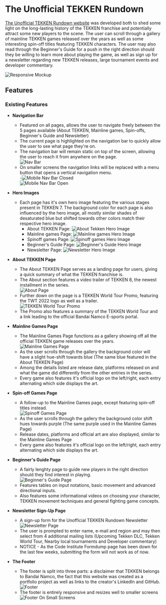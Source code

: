 # The Unofficial TEKKEN Rundown

[The Unofficial TEKKEN Rundown website](https://andreeeasn.github.io/pp1-tekken-rundown/) was developed both to shed some light on the long-lasting history of the TEKKEN franchise and potentially attract some new players to the scene.
The user can scroll through a gallery of mainline TEKKEN games released over the years as well as some interesting spin-off titles featuring TEKKEN characters. 
The user may also read through the Beginner's Guide for a push in the right direction should they be willing to learn more about playing the game, as well as sign up for a newsletter regarding new TEKKEN releases, large tournament events and developer commentary.

![Responsive Mockup](assets/images/documentation/am-i-responsive.png)

## Features 

### Existing Features

- __Navigation Bar__

  - Featured on all pages, allows the user to navigate freely between the 5 pages available (About TEKKEN, Mainline games, Spin-offs, Beginner's Guide and Newsletter)
  - The current page is highlighted on the navigation bar to quickly allow the user to see what page they're on.
  - The navigation bar will remain static on top of the screen, allowing the user to reach it from anywhere on the page.<br>
    ![Nav Bar](assets/images/documentation/navbar.png)
  - On smaller screens the navigation links will be replaced with a menu button that opens a vertical navigation menu.<br>
  -![Mobile Nav Bar Closed](assets/images/documentation/navbar-mobile-closed.png)<br>
  ![Mobile Nav Bar Open](assets/images/documentation/navbar-mobile-open.png)

- __Hero Images__

    - Each page has it's own hero image featuring the various stages present in TEKKEN 7. 
    The background color for each page is also influenced by the hero image, all mostly similar shades of desaturated blue but shifted towards other colors match their respective hero image.
        - About TEKKEN Page:
        ![About Tekken Hero Image](assets/images/tekken-hero-image-1.jpg)
        - Mainline games Page:
        ![Mainline games Hero Image](assets/images/tekken-hero-image-2.jpg)
        - Spinoff games Page:
        ![Spinoff games Hero Image](assets/images/tekken-hero-image-3.jpg)
        - Beginner's Guide Page:
        ![Beginner's Guide Hero Image](assets/images/tekken-hero-image-4.jpg)
        - Newsletter Page:
        ![Newsletter Hero Image](assets/images/tekken-hero-image-5.jpg)


- __About TEKKEN Page__

  - The About TEKKEN Page serves as a landing page for users, giving a quick summary of what the TEKKEN franchise is.
  - The About section features a video trailer of TEKKEN 8, the newest installment in the series.<br>
  ![About Page](assets/images/documentation/about-page.png/)
  - Further down on the page is a TEKKEN World Tour Promo, featuring the TWT 2022 logo as well as a trailer.<br>
  ![TEKKEN World Tour Promo](assets/images/documentation/about-page-twt.png)
  - The Promo also features a summary of the TEKKEN World Tour and a link leading to the official Bandai Namco E-sports portal.

- __Mainline Games Page__

  - The Mainline Games Page functions as a gallery showing off all the official TEKKEN game releases over the years.<br>
  ![Mainline Games Page](assets/images/documentation/mainline-games-page.png)<br>
  - As the user scrolls through the gallery the background color will have a slight hue-shift towards blue (The same blue featured in the About TEKKEN Page)
  - Among the details listed are release date, platforms released on and what the game did differently from the other entries in the series.
  - Every game also features it's official logo on the left/right, each entry alternating which side displays the art.
  

- __Spin-off Games Page__

  - A follow-up to the Mainline Games page, except featuring spin-off titles instead.<br>
  ![Spinoff Games Page](assets/images/documentation/spinoff-games-page.png)
  - As the user scrolls through the gallery the background color shift hues towards purple (The same purple used in the Mainline Games Page)
  - Release dates, platforms and official art are also displayed, similar to the Mainline Games Page
  - Every game also features it's official logo on the left/right, each entry alternating which side displays the art.

- __Beginner's Guide Page__

  - A fairly lenghty page to guide new players in the right direction should they find interest in playing.<br>
  ![Beginner's Guide Page](assets/images/documentation/beginners-guide-page.png)
  - Features tables on input notations, basic movement and advanced directional inputs.
  - Also features some informational videos on choosing your character, TEKKEN movement techniques and general fighting game concepts.

- __Newsletter Sign-Up Page__

  - A sign-up form for the Unofficial TEKKEN Rundown Newsletter
  ![Newsletter Page](assets/images/documentation/newsletter-page.png)
  - The user is prompted to enter name, e-mail and region and may then select from 4 additional mailing lists (Upcoming Tekken DLC, Tekken World Tour, Nearby local tournaments and Developer commentary)
  - NOTICE - As the Code Institute Formdump page has been down for the last few weeks, submitting the form will not work as of now.
  
- __The Footer__ 

  - The footer is split into three parts: a disclaimer that TEKKEN belongs to Bandai Namco, the fact that this website was created as a portfolio project as well as links to the creator's LinkedIn and GitHub.<br>
   ![Footer](assets/images/documentation/footer.png)
  - The footer is entirely responsive and resizes well to smaller screens<br>
   ![Footer On Small Screens](assets/images/documentation/footer-mobile.png)

